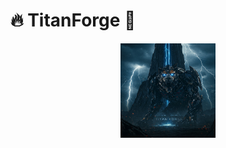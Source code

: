 # 🔥 TitanForge 🔧
<p align="center">
    <img src="assets/TitanForge.jpeg" alt="Project Image" width="30%">
</p>
